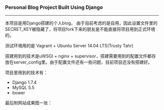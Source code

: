 ### Personal Blog Project Built Using Django
---
本项目是用Django搭建的个人blog， 由于目前考虑的是自用，因此设置文件里的SECRET_KEY被隐藏了，将项目fork下来的朋友是不能直接将项目用到正式环境的。  


测试环境用的是 Vagrant + Ubuntu Server 14.04 LTS(Trusty Tahr)


搭建用到的技术是uWSGI + nginx + supervisor，搭建需要用到的配置文件都存放在server_config里。由于配置文件还有一些问题，目前项目还没有搭建好。

项目里用到的技术有：  
* Django 1.7.4
* MySQL 5.5 
* bower

最后附网站成果图一张：

